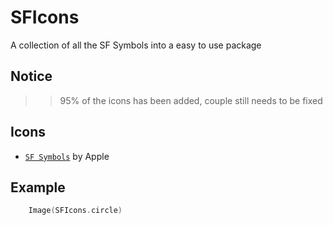 # SFIcons

A collection of all the SF Symbols into a easy to use package

## Notice
>> 95% of the icons has been added, couple still needs to be fixed

## Icons

* [`SF Symbols`](https://developer.apple.com/sf-symbols/) by Apple


## Example

```swift
    Image(SFIcons.circle)
```
